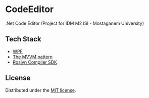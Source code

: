# CodeEditor
.Net Code Editor (Project for IDM M2 ISI - Mostaganem University)

## Tech Stack
* [WPF](https://learn.microsoft.com/en-us/visualstudio/get-started/csharp/tutorial-wpf)
* [The MVVM pattern](https://learn.microsoft.com/en-us/dotnet/architecture/maui/mvvm)
* [Roslyn Compiler SDK](https://learn.microsoft.com/en-us/dotnet/csharp/roslyn-sdk/)

## License

Distributed under the [MIT license](https://github.com/aminebenhebba/CodeEditor/blob/main/LICENSE).